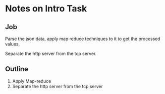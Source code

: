 # Notes on Intro Task

## Job

Parse the json data, apply map reduce techniques to it to get the processed values. 

Separate the http server from the tcp server.


## Outline

1. Apply Map-reduce
2. Separate the http server from the tcp server

